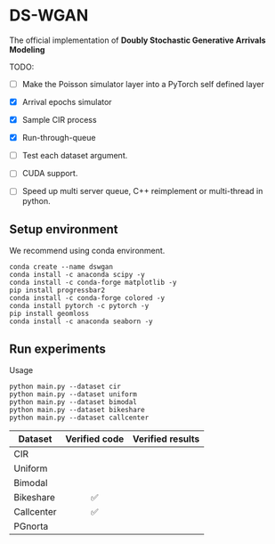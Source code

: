 # DS-WGAN

The official implementation of **Doubly Stochastic Generative Arrivals Modeling**



TODO:

- [ ] Make the Poisson simulator layer into a PyTorch self defined layer
- [x] Arrival epochs simulator
- [x] Sample CIR process
- [x] Run-through-queue
- [ ] Test each dataset argument.
- [ ] CUDA support.
- [ ] Speed up multi server queue, C++ reimplement or multi-thread in python.



## Setup environment

We recommend using conda environment.

```
conda create --name dswgan
conda install -c anaconda scipy -y
conda install -c conda-forge matplotlib -y
pip install progressbar2
conda install -c conda-forge colored -y
conda install pytorch -c pytorch -y
pip install geomloss
conda install -c anaconda seaborn -y
```



## Run experiments

Usage

```
python main.py --dataset cir
python main.py --dataset uniform
python main.py --dataset bimodal
python main.py --dataset bikeshare
python main.py --dataset callcenter
```



| Dataset    | Verified code | Verified results |
| ---------- | :-----------: | :--------------: |
| CIR        |               |                  |
| Uniform    |               |                  |
| Bimodal    |               |                  |
| Bikeshare  |       ✅       |                  |
| Callcenter |       ✅       |                  |
| PGnorta    |               |                  |

